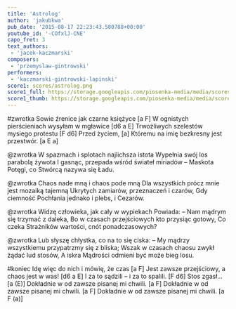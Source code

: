```yaml
---
title: 'Astrolog'
author: 'jakubkwa'
pub_date: '2015-08-17 22:23:43.580788+00:00'
youtube_id: '-COfxlJ-CNE'
capo_fret: 3
text_authors:
 - 'jacek-kaczmarski'
composers:
 - 'przemyslaw-gintrowski'
performers:
 - 'kaczmarski-gintrowski-lapinski'
score1: scores/astrolog.png
score1_full: https://storage.googleapis.com/piosenka-media/media/scores/astrolog.png
score1_thumb: https://storage.googleapis.com/piosenka-media/media/scores/astrolog.png.180x0_q85_upscale.jpg
---
```


#zwrotka
Sowie źrenice jak czarne księżyce [a F]
W ognistych pierścieniach wysyłam w mgławice [d6 a E]
Trwożliwych szelestów mysiego protestu [F d6]
Przed życiem, [a]
Któremu na imię bezkresny jest przestwór. [a E a]

@zwrotka
W spazmach i splotach najlichsza istota
Wypełnia swój los parabolą żywota
I gasnąc, przepada wśród świateł miriadów –
Maskota
Potęgi, co Stwórcą nazywa się Ładu.

@zwrotka
Chaos nade mną i chaos pode mną
Dla wszystkich prócz mnie jest mozaiką tajemną
Ukrytych zamiarów, przeznaczeń i czarów,
Gdy ciemność
Pochłania jednako i plebs, i Cezarów.

@zwrotka
Widzę człowieka, jak cały w wypiekach
Powiada: – Nam mądrym się trzymać z daleka,
Bo w czasach przejściowych kto przysiąc gotowy,
Co czeka
Strażników wartości, cnót ponadczasowych?

@zwrotka
Lub słyszę chłystka, co na to się ciska:
– My mądrzy wszystkiemu przypatrzmy się z bliska;
Wszak w czasach chaosu zwykł żądać lud stosów,
A iskra
Mądrości odmieni być może bieg losu.

#koniec
Idę więc do nich i mówię, że czas [a F]
Jest zawsze przejściowy, a chaos jest w was! [d6 a E]
I za to sądzili – i za to spalili. [F d6]
Stos zgasł… [a (E)]
Dokładnie w od zawsze pisanej mi chwili. [a F]
Dokładnie w od zawsze pisanej mi chwili. [a F]
Dokładnie w od zawsze pisanej mi chwili. [a F (a)]